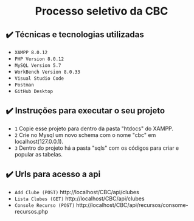 <h1 align="center"> Processo seletivo da CBC </h1>

## ✔️ Técnicas e tecnologias utilizadas

- ``XAMPP 8.0.12``
- ``PHP Version 8.0.12``
- ``MySQL Version 5.7``
- ``WorkBench Version 8.0.33``
- ``Visual Studio Code``
- ``Postman``
- ``GitHub Desktop``

## ✔️ Instruções para executar o seu projeto

- `1` Copie esse projeto para dentro da pasta "htdocs" do XAMPP.
- `2` Crie no Mysql um novo schema com o nome "cbc" em localhost(127.0.0.1).
- `3` Dentro do projeto há a pasta "sqls" com os códigos para criar e popular as tabelas.

## ✔️ Urls para acesso a api

- `Add Clube (POST)` http://localhost/CBC/api/clubes
- `Lista Clubes (GET)` http://localhost/CBC/api/clubes
- `Console Recurso (POST)` http://localhost/CBC/api/recursos/consome-recursos.php